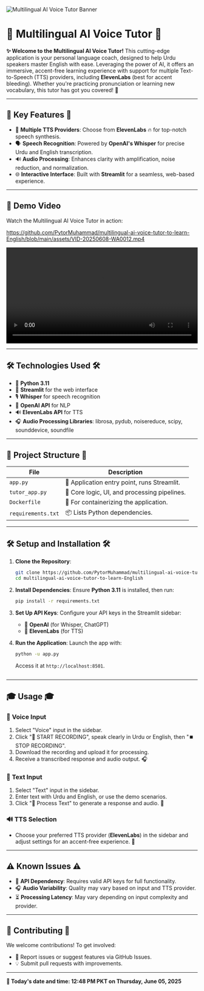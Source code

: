 ![Multilingual AI Voice Tutor Banner](https://img.shields.io/badge/Multilingual%20AI%20Voice%20Tutor-%F0%9F%8E%99%EF%B8%8F%20%F0%9F%8C%90%20%F0%9F%A4%96-blueviolet?style=for-the-badge&logo=python)

# 🎯 **Multilingual AI Voice Tutor** 🎯

**✨ Welcome to the Multilingual AI Voice Tutor!** This cutting-edge application is your personal language coach, designed to help Urdu speakers master English with ease. Leveraging the power of AI, it offers an immersive, accent-free learning experience with support for multiple Text-to-Speech (TTS) providers, including **ElevenLabs** (best for accent bleeding). Whether you're practicing pronunciation or learning new vocabulary, this tutor has got you covered! 🚀

---

## 🎉 **Key Features** 🎉

- 🎤 **Multiple TTS Providers**: Choose from **ElevenLabs** 🔥 for top-notch speech synthesis.
- 🗣️ **Speech Recognition**: Powered by **OpenAI's Whisper** for precise Urdu and English transcription.
- 🔊 **Audio Processing**: Enhances clarity with amplification, noise reduction, and normalization.
- 🌐 **Interactive Interface**: Built with **Streamlit** for a seamless, web-based experience.

---

## 🎥 Demo Video

Watch the Multilingual AI Voice Tutor in action:

https://github.com/PytorMuhammad/multilingual-ai-voice-tutor-to-learn-English/blob/main/assets/VID-20250608-WA0012.mp4

<video width="100%" controls>
  <source src="./assets/VID-20250608-WA0012.mp4" type="video/mp4">
  Your browser does not support the video tag.
</video>

---

## 🛠️ **Technologies Used** 🛠️

- 🐍 **Python 3.11**
- 🌟 **Streamlit** for the web interface
- 🎙️ **Whisper** for speech recognition
- 🤖 **OpenAI API** for NLP
- 🔊 **ElevenLabs API** for TTS
- 🎧 **Audio Processing Libraries**: librosa, pydub, noisereduce, scipy, sounddevice, soundfile

---

## 📂 **Project Structure** 📂

| File              | Description                           |
|-------------------|---------------------------------------|
| `app.py`          | 🚀 Application entry point, runs Streamlit. |
| `tutor_app.py`    | 🧠 Core logic, UI, and processing pipelines. |
| `Dockerfile`      | 🐳 For containerizing the application. |
| `requirements.txt`| 📦 Lists Python dependencies. |

---

## 🛠️ **Setup and Installation** 🛠️

1. **Clone the Repository**:
   ```bash
   git clone https://github.com/PytorMuhammad/multilingual-ai-voice-tutor-to-learn-English.git
   cd multilingual-ai-voice-tutor-to-learn-English
   ```

2. **Install Dependencies**:
   Ensure **Python 3.11** is installed, then run:
   ```bash
   pip install -r requirements.txt
   ```

3. **Set Up API Keys**:
   Configure your API keys in the Streamlit sidebar:
   - 🔑 **OpenAI** (for Whisper, ChatGPT)
   - 🔑 **ElevenLabs** (for TTS)

4. **Run the Application**:
   Launch the app with:
   ```bash
   python -u app.py
   ```
   Access it at `http://localhost:8501`.
   ```
---

## 🎓 **Usage** 🎓

### 🎤 **Voice Input**
1. Select "Voice" input in the sidebar.
2. Click "🔴 START RECORDING", speak clearly in Urdu or English, then "⏹️ STOP RECORDING".
3. Download the recording and upload it for processing.
4. Receive a transcribed response and audio output. 🎧

### 📝 **Text Input**
1. Select "Text" input in the sidebar.
2. Enter text with Urdu and English, or use the demo scenarios.
3. Click "🚀 Process Text" to generate a response and audio. 📄

### 🔊 **TTS Selection**
- Choose your preferred TTS provider (**ElevenLabs**) in the sidebar and adjust settings for an accent-free experience. 🎵

---

## ⚠️ **Known Issues** ⚠️

- 🔑 **API Dependency**: Requires valid API keys for full functionality.
- 🎧 **Audio Variability**: Quality may vary based on input and TTS provider.
- ⏳ **Processing Latency**: May vary depending on input complexity and provider.

---

## 🤝 **Contributing** 🤝

We welcome contributions! To get involved:
- 🐛 Report issues or suggest features via GitHub Issues.
- 💡 Submit pull requests with improvements.

---

**📅 Today's date and time: 12:48 PM PKT on Thursday, June 05, 2025**
